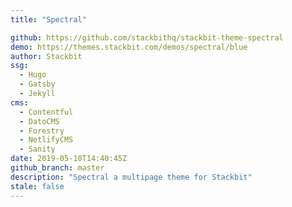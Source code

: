 ```yaml
---
title: "Spectral"

github: https://github.com/stackbithq/stackbit-theme-spectral
demo: https://themes.stackbit.com/demos/spectral/blue
author: Stackbit
ssg:
  - Hugo
  - Gatsby
  - Jekyll
cms:
  - Contentful
  - DatoCMS
  - Forestry
  - NetlifyCMS
  - Sanity
date: 2019-05-10T14:40:45Z
github_branch: master
description: "Spectral a multipage theme for Stackbit"
stale: false
---
```

